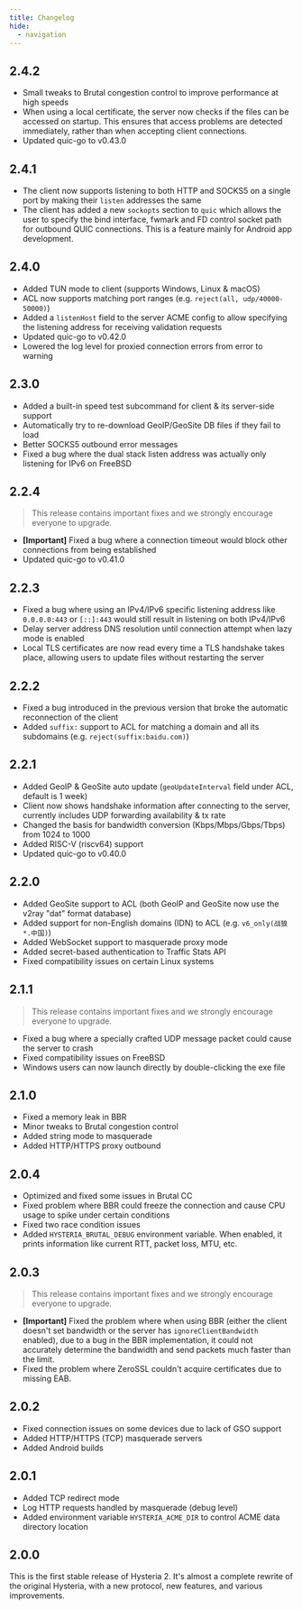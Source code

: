 ```yaml
---
title: Changelog
hide:
  - navigation
---
```


## 2.4.2

- Small tweaks to Brutal congestion control to improve performance at high speeds
- When using a local certificate, the server now checks if the files can be accessed on startup. This ensures that access problems are detected immediately, rather than when accepting client connections.
- Updated quic-go to v0.43.0

## 2.4.1

- The client now supports listening to both HTTP and SOCKS5 on a single port by making their `listen` addresses the same
- The client has added a new `sockopts` section to `quic` which allows the user to specify the bind interface, fwmark and FD control socket path for outbound QUIC connections. This is a feature mainly for Android app development.

## 2.4.0

- Added TUN mode to client (supports Windows, Linux & macOS)
- ACL now supports matching port ranges (e.g. `reject(all, udp/40000-50000)`)
- Added a `listenHost` field to the server ACME config to allow specifying the listening address for receiving validation requests
- Updated quic-go to v0.42.0
- Lowered the log level for proxied connection errors from error to warning

## 2.3.0

- Added a built-in speed test subcommand for client & its server-side support
- Automatically try to re-download GeoIP/GeoSite DB files if they fail to load
- Better SOCKS5 outbound error messages
- Fixed a bug where the dual stack listen address was actually only listening for IPv6 on FreeBSD

## 2.2.4

> This release contains important fixes and we strongly encourage everyone to upgrade.

- **[Important]** Fixed a bug where a connection timeout would block other connections from being established
- Updated quic-go to v0.41.0

## 2.2.3

- Fixed a bug where using an IPv4/IPv6 specific listening address like `0.0.0.0:443` or `[::]:443` would still result in listening on both IPv4/IPv6
- Delay server address DNS resolution until connection attempt when lazy mode is enabled
- Local TLS certificates are now read every time a TLS handshake takes place, allowing users to update files without restarting the server

## 2.2.2

- Fixed a bug introduced in the previous version that broke the automatic reconnection of the client
- Added `suffix:` support to ACL for matching a domain and all its subdomains (e.g. `reject(suffix:baidu.com)`)

## 2.2.1

- Added GeoIP & GeoSite auto update (`geoUpdateInterval` field under ACL, default is 1 week)
- Client now shows handshake information after connecting to the server, currently includes UDP forwarding availability & tx rate
- Changed the basis for bandwidth conversion (Kbps/Mbps/Gbps/Tbps) from 1024 to 1000
- Added RISC-V (riscv64) support
- Updated quic-go to v0.40.0

## 2.2.0

- Added GeoSite support to ACL (both GeoIP and GeoSite now use the v2ray "dat" format database)
- Added support for non-English domains (IDN) to ACL (e.g. `v6_only(战狼*.中国)`)
- Added WebSocket support to masquerade proxy mode
- Added secret-based authentication to Traffic Stats API
- Fixed compatibility issues on certain Linux systems

## 2.1.1

> This release contains important fixes and we strongly encourage everyone to upgrade.

- Fixed a bug where a specially crafted UDP message packet could cause the server to crash
- Fixed compatibility issues on FreeBSD
- Windows users can now launch directly by double-clicking the exe file

## 2.1.0

- Fixed a memory leak in BBR
- Minor tweaks to Brutal congestion control
- Added string mode to masquerade
- Added HTTP/HTTPS proxy outbound

## 2.0.4

- Optimized and fixed some issues in Brutal CC
- Fixed problem where BBR could freeze the connection and cause CPU usage to spike under certain conditions
- Fixed two race condition issues
- Added `HYSTERIA_BRUTAL_DEBUG` environment variable. When enabled, it prints information like current RTT, packet loss, MTU, etc.

## 2.0.3

> This release contains important fixes and we strongly encourage everyone to upgrade.

- **[Important]** Fixed the problem where when using BBR (either the client doesn't set bandwidth or the server has `ignoreClientBandwidth` enabled), due to a bug in the BBR implementation, it could not accurately determine the bandwidth and send packets much faster than the limit.
- Fixed the problem where ZeroSSL couldn't acquire certificates due to missing EAB.

## 2.0.2

- Fixed connection issues on some devices due to lack of GSO support
- Added HTTP/HTTPS (TCP) masquerade servers
- Added Android builds

## 2.0.1

- Added TCP redirect mode
- Log HTTP requests handled by masquerade (debug level)
- Added environment variable `HYSTERIA_ACME_DIR` to control ACME data directory location

## 2.0.0

This is the first stable release of Hysteria 2. It's almost a complete rewrite of the original Hysteria, with a new protocol, new features, and various improvements.
